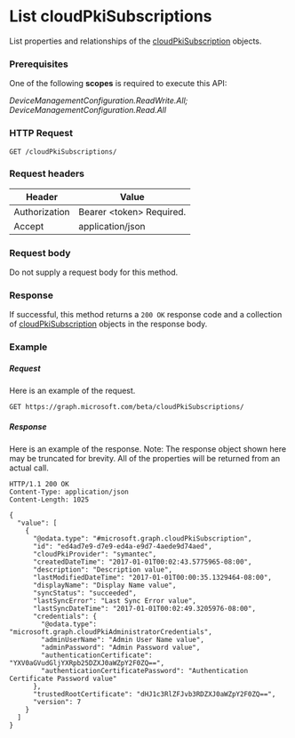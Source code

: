 ﻿# List cloudPkiSubscriptions
List properties and relationships of the [cloudPkiSubscription](../resource/cloudPkiSubscription.md) objects.
### Prerequisites
One of the following **scopes** is required to execute this API:

*DeviceManagementConfiguration.ReadWrite.All; DeviceManagementConfiguration.Read.All*
### HTTP Request
<!-- {
  "blockType": "ignored"
}
-->
```http
GET /cloudPkiSubscriptions/
```

### Request headers
|Header|Value|
|---|---|
|Authorization|Bearer &lt;token&gt; Required.|
|Accept|application/json|

### Request body
Do not supply a request body for this method.

### Response
If successful, this method returns a `200 OK` response code and a collection of [cloudPkiSubscription](../resource/cloudPkiSubscription.md) objects in the response body.

### Example
##### Request
Here is an example of the request.
```http
GET https://graph.microsoft.com/beta/cloudPkiSubscriptions/
```

##### Response
Here is an example of the response. Note: The response object shown here may be truncated for brevity. All of the properties will be returned from an actual call.
```http
HTTP/1.1 200 OK
Content-Type: application/json
Content-Length: 1025

{
  "value": [
    {
      "@odata.type": "#microsoft.graph.cloudPkiSubscription",
      "id": "ed4ad7e9-d7e9-ed4a-e9d7-4aede9d74aed",
      "cloudPkiProvider": "symantec",
      "createdDateTime": "2017-01-01T00:02:43.5775965-08:00",
      "description": "Description value",
      "lastModifiedDateTime": "2017-01-01T00:00:35.1329464-08:00",
      "displayName": "Display Name value",
      "syncStatus": "succeeded",
      "lastSyncError": "Last Sync Error value",
      "lastSyncDateTime": "2017-01-01T00:02:49.3205976-08:00",
      "credentials": {
        "@odata.type": "microsoft.graph.cloudPkiAdministratorCredentials",
        "adminUserName": "Admin User Name value",
        "adminPassword": "Admin Password value",
        "authenticationCertificate": "YXV0aGVudGljYXRpb25DZXJ0aWZpY2F0ZQ==",
        "authenticationCertificatePassword": "Authentication Certificate Password value"
      },
      "trustedRootCertificate": "dHJ1c3RlZFJvb3RDZXJ0aWZpY2F0ZQ==",
      "version": 7
    }
  ]
}
```


